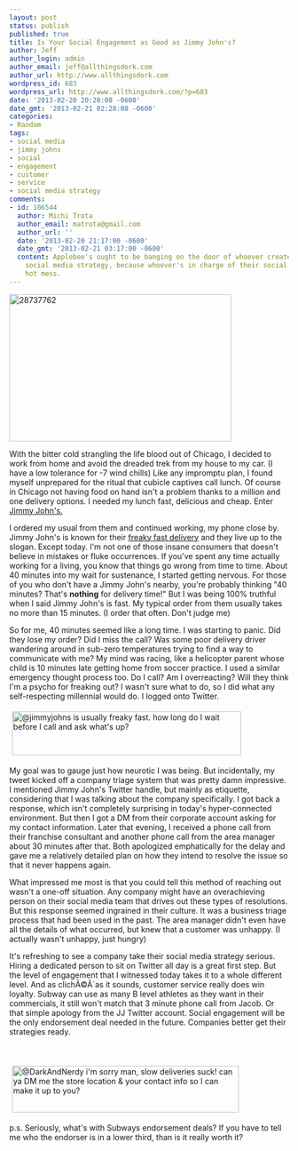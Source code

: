 ```yaml
---
layout: post
status: publish
published: true
title: Is Your Social Engagement as Good as Jimmy John's?
author: Jeff
author_login: admin
author_email: jeff@allthingsdork.com
author_url: http://www.allthingsdork.com
wordpress_id: 683
wordpress_url: http://www.allthingsdork.com/?p=683
date: '2013-02-20 20:28:08 -0600'
date_gmt: '2013-02-21 02:28:08 -0600'
categories:
- Random
tags:
- social media
- jimmy johns
- social
- engagement
- customer
- service
- social media strategy
comments:
- id: 106544
  author: Michi Trota
  author_email: matrota@gmail.com
  author_url: ''
  date: '2013-02-20 21:17:00 -0600'
  date_gmt: '2013-02-21 03:17:00 -0600'
  content: Applebee's ought to be banging on the door of whoever created Jimmy John's
    social media strategy, because whoever's in charge of their social media is a
    hot mess.
---
```

<p><a href="http://www.allthingsdork.com/wp-content/uploads/2013/02/28737762.jpg"><img src="http://www.allthingsdork.com/wp-content/uploads/2013/02/28737762.jpg" alt="28737762" width="400" height="265" class="alignleft size-full wp-image-740" /></a>
<p>With the bitter cold strangling the life blood out of Chicago, I decided to work from home and avoid the dreaded trek from my house to my car. (I have a low tolerance for -7 wind chills) Like any impromptu plan, I found myself unprepared for the ritual that cubicle captives call lunch. Of course in Chicago not having food on hand isn't a problem thanks to a million and one delivery options. I needed my lunch fast, delicious and cheap. Enter <a href="http://www.jimmyjohns.com">Jimmy John's.</a></p> </p>
<p>I ordered my usual from them and continued working, my phone close by. Jimmy John's is known for their <a href="http://www.youtube.com/watch?v=l0aJHtsx7Tw">freaky fast delivery</a> and they live up to the slogan. Except today. I'm not one of those insane consumers that doesn't believe in mistakes or fluke occurrences. If you've spent any time actually working for a living, you know that things go wrong from time to time. About 40 minutes into my wait for sustenance, I started getting nervous. For those of you who don't have a Jimmy John's nearby, you're probably thinking "40 minutes? That's <strong>nothing</strong> for delivery time!" But I was being 100% truthful when I said Jimmy John's is fast. My typical order from them usually takes no more than 15 minutes. (I order that often. Don't judge me)</p></p>
<p> So for me, 40 minutes seemed like a long time. I was starting to panic. Did they lose my order? Did I miss the call? Was some poor delivery driver wandering around in sub-zero temperatures trying to find a way to communicate with me? My mind was racing, like a helicopter parent whose child is 10 minutes late getting home from soccer practice. I used a similar emergency thought process too. Do I call? Am I overreacting? Will they think I'm a psycho for freaking out? I wasn't sure what to do, so I did what any self-respecting millennial would do. I logged onto Twitter.</p></p>
<p><img src="http://www.allthingsdork.com/wp-content/uploads/2013/02/jj_tweet_1.png" alt="@jimmyjohns is usually freaky fast. how long do I wait before I call and ask what's up?" title="jj_tweet_1.png" width="413" height="79" style="padding: 5px 5px 5px 5px;" /><br /></p>
<p>My goal was to gauge just how neurotic I was being. But incidentally, my tweet kicked off a company triage system that was pretty damn impressive. I mentioned Jimmy John's Twitter handle, but mainly as etiquette, considering that I was talking about the company specifically. I got back a response, which isn't completely surprising in today's hyper-connected environment. But then I got a DM from their corporate account asking for my contact information. Later that evening, I received a phone call from their franchise consultant and another phone call from the area manager about 30 minutes after that. Both apologized emphatically for the delay and gave me a relatively detailed plan on how they intend to resolve the issue so that it never happens again.</p></p>
<p>What impressed me most is that you could tell this method of reaching out wasn't a one-off situation. Any company might have an overachieving person on their social media team that drives out these types of resolutions. But this response seemed ingrained in their culture. It was a business triage process that had been used in the past. The area manager didn't even have all the details of what occurred, but knew that a customer was unhappy. (I actually wasn't unhappy, just hungry)</p></p>
<p>It's refreshing to see a company take their social media strategy serious. Hiring a dedicated person to sit on Twitter all day is a great first step. But the level of engagement that I witnessed today takes it to a whole different level. And as clich&Atilde;&copy;&Acirc;&acute;as it sounds, customer service really does win loyalty. Subway can use as many B level athletes as they want in their commercials, it still won't match that 3 minute phone call from Jacob. Or that simple apology from the JJ Twitter account. Social engagement will be the only endorsement deal needed in the future. Companies better get their strategies ready.</p><br />
<br/><img src="http://www.allthingsdork.com/wp-content/uploads/2013/02/jj_tweet_2.png" alt="@DarkAndNerdy i'm sorry man, slow deliveries suck! can ya DM me the store location & your contact info so I can make it up to you?" title="jj_tweet_2.png" width="409" height="84" style="padding: 5px;" /></p>
<p>p.s. Seriously, what's with Subways endorsement deals? If you have to tell me who the endorser is in a lower third, than is it really worth it?</p></p>
